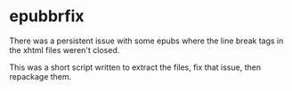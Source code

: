 # epubbrfix

There was a persistent issue with some epubs where the line break tags in the xhtml files weren't closed.

This was a short script written to extract the files, fix that issue, then repackage them.